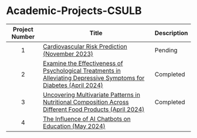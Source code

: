 # Academic-Projects-CSULB
| Project Number | Title | Description |
| :-----------: | ----------- |----------- |
| 1 | [Cardiovascular Risk Prediction (November 2023)](/Cardiovascular-Risk-Prediction-November-2023) | Pending   |                                                                                                                    |
| 2 | [Examine the Effectiveness of Psychological Treatments in Alleviating Depressive Symptoms for Diabetes (April 2024)](/Psychological-Treatments-Diabetes-April-2024) | Completed | Examined effectiveness of Cognitive Behavioral Therapy (CBT) and Mindfulness-Based Cognitive Therapy (MBCT) using Linear Mixed-Effect Regression Model. | This project is designed to examine the effectiveness of psychological treatments, specifically Cognitive Behavioral Therapy (CBT) and Mindfulness-Based Cognitive Therapy (MBCT), in alleviating depressive symptoms in diabetic patient, by applying the Linear Mixed-Effect Regression Model. | 
| 3 | [Uncovering Multivariate Patterns in Nutritional Composition Across Different Food Products (April 2024)](/Nutritional-Patterns-April-2024) | Completed | Applied Principal Component Analysis (PCA) to identify key relationships between vitamins and minerals across different food products. | This project employs Principal Component Analysis (PCA) ) to identify key relationships between vitamins and minerals across different food products through discovering complementary nutrient patterns that provide valuable insights. |
| 4 | [The Influence of AI Chatbots on Education (May 2024)](/AI-Chatbots-Education-May-2024)                                                                                                                 |
